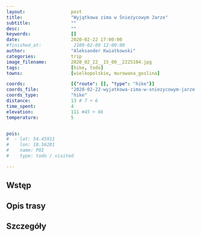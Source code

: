 ```yaml
---
layout:                 post
title:                  "Wyjątkowa zima w Śnieżycowym Jarze"
subtitle:               ""
desc:                   ""
keywords:               []
date:                   2020-02-22 17:00:00
#finished_at:            2100-02-09 12:00:00
author:                 "Aleksander Kwiatkowski"
categories:             trip
image_filename:         2020_02_22__15_00__2225104.jpg
tags:                   [hike, todo]
towns:                  [wielkopolskie, murowana_goslina]

coords:                 [{"route": [], "type": "hike"}]
coords_file:            "2020-02-22-wyjatkowa-zima-w-sniezycowym-jarze.json"
coords_type:            "hike"
distance:               13 # 7 + 6
time_spent:             4
elevation:              111 #45 + 66
temperature:            5


pois:
#  - lat: 54.45911
#    lon: 18.56281
#    name: POI
#    type: todo / visited

---
```



## Wstęp

## Opis trasy

## Szczegóły
